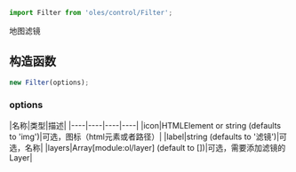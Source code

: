 ``` javascript
import Filter from 'oles/control/Filter';
```
地图滤镜

## 构造函数

```javascript
new Filter(options);
```

### options

|名称|类型|描述|
|----|----|----|----|
|icon|HTMLElement or string (defaults to 'img')|可选，图标（html元素或者路径）|
|label|string (defaults to '滤镜')|可选，名称|
|layers|Array[module:ol/layer] (default to [])|可选，需要添加滤镜的Layer|